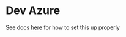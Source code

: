# Dev Azure
See docs [here](https://docs.civiform.us/contributor-guide/developer-guide/dev-azure) for how to set this up properly
